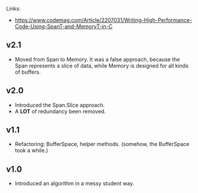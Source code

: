 Links:
- https://www.codemag.com/Article/2207031/Writing-High-Performance-Code-Using-SpanT-and-MemoryT-in-C

v2.1
------------
- Moved from Span to Memory. 
  It was a false approach, because the Span represents a slice of data,
  while Memory is designed for all kinds of buffers.

v2.0
------------
- Introduced the Span.Slice approach.
- A **LOT** of redundancy been removed.

v1.1
------------
- Refactoring: BufferSpace, helper methods. (somehow, the BufferSpace took a while.)

v1.0
------------
- Introduced an algorithm in a messy student way.